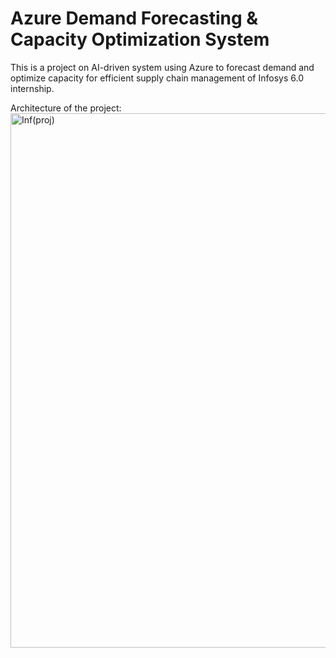 # Azure Demand Forecasting & Capacity Optimization System

This is a project on AI-driven system using Azure to forecast demand and optimize capacity for efficient supply chain management of Infosys 6.0 internship.

Architecture of the project:
<img width="2386" height="855" alt="Inf(proj)" src="https://github.com/user-attachments/assets/79aad0ad-421d-430f-aacb-bec0169c508f" />
